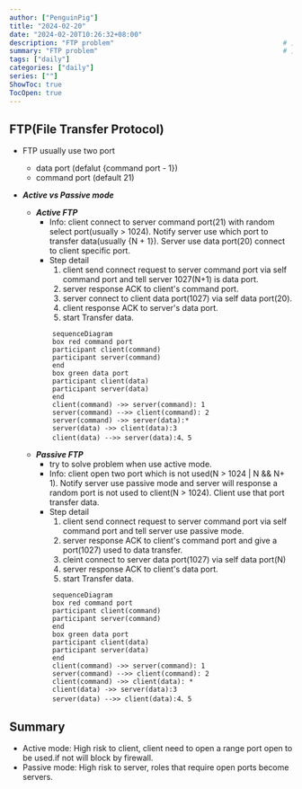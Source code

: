 ```yaml
---
author: ["PenguinPig"]
title: "2024-02-20"
date: "2024-02-20T10:26:32+08:00"
description: "FTP problem"                                          # 文章簡易描述(顯示在文章最上頭文件標題之前)
summary: "FTP problem"                                              # 文章概要    (顯示在首頁供快速查看)
tags: ["daily"]
categories: ["daily"]
series: [""]
ShowToc: true
TocOpen: true
---
```


## FTP(File Transfer Protocol)

- FTP usually use two port
  - data port (defalut {command port - 1})
  - command port (default 21)

- ***Active vs Passive mode***
  - ***Active FTP***
    - Info: client connect to server command port(21) with random select port(usually > 1024). Notify server use which port to transfer data(usually {N + 1}). Server use data port(20) connect to client specific port.
    - Step detail
       1. client send connect request to server command port via self command port and tell server 1027(N+1) is data port.
       2. server response ACK to client's command port.
       3. server connect to client data port(1027) via self data port(20).
       4. client response ACK to server's data port.
       5. start Transfer data.
    ```mermaid
        sequenceDiagram
        box red command port
        participant client(command)
        participant server(command)
        end
        box green data port
        participant client(data)
        participant server(data)
        end
        client(command) ->> server(command): 1
        server(command) -->> client(command): 2
        server(command) ->> server(data):*
        server(data) ->> client(data):3
        client(data) -->> server(data):4、5
    ```
  - ***Passive FTP***
    - try to solve problem when use active mode.
    - Info: client open two port which is not used(N > 1024 | N && N+ 1). Notify server use passive mode and server will response a random port is not used to client(N > 1024). Client use that port transfer data.
    - Step detail
       1. client send connect request to server command port via self command port and tell server use passive mode.
       2. server response ACK to client's command port and give a port(1027) used to data transfer.
       3. cleint connect to server data port(1027) via self data port(N)
       4. server response ACK to client's data port.
       5. start Transfer data.
    ```mermaid
        sequenceDiagram
        box red command port
        participant client(command)
        participant server(command)
        end
        box green data port
        participant client(data)
        participant server(data)
        end
        client(command) ->> server(command): 1
        server(command) -->> client(command): 2
        client(command) ->> client(data): *
        client(data) ->> server(data):3
        server(data) -->> client(data):4、5
    ```

## Summary

  - Active mode: High risk to client, client need to open a range port open to be used.if not will block by firewall.
  - Passive mode: High risk to server, roles that require open ports become servers.
